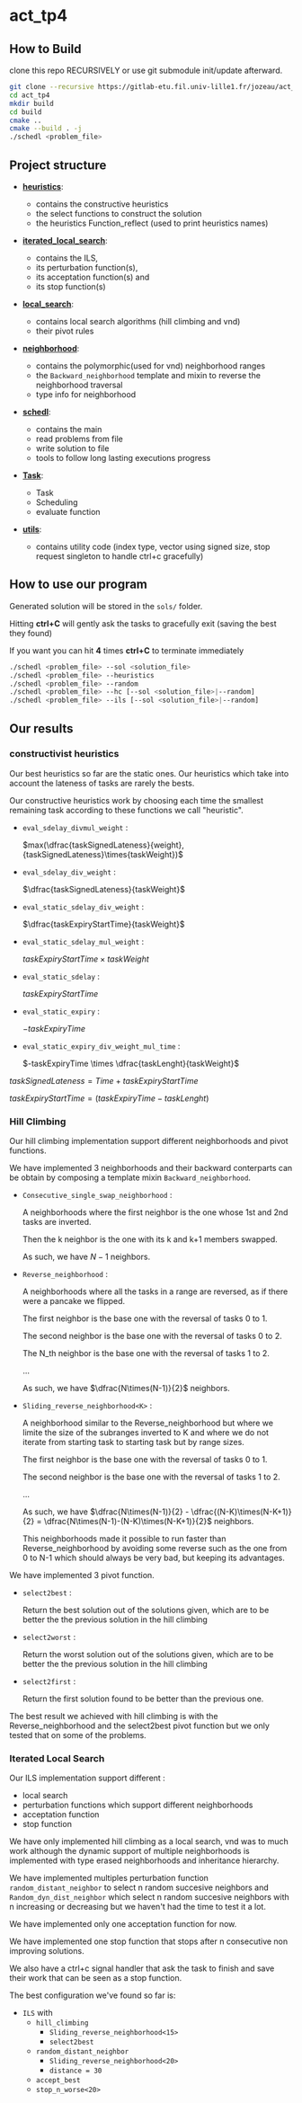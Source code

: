 # act_tp4

## How to Build

clone this repo RECURSIVELY or use git submodule init/update afterward.

```bash
git clone --recursive https://gitlab-etu.fil.univ-lille1.fr/jozeau/act_tp4.git
cd act_tp4
mkdir build
cd build
cmake ..
cmake --build . -j
./schedl <problem_file>
```

## Project structure

- **[heuristics](heuristics.hpp)**:
  - contains the constructive heuristics
  - the select functions to construct the solution
  - the heuristics Function_reflect (used to print heuristics names)

- **[iterated_local_search](iterated_local_search.hpp)**:
  - contains the ILS,
  - its perturbation function(s),
  - its acceptation function(s) and
  - its stop function(s)

- **[local_search](local_search.hpp)**:
  - contains local search algorithms (hill climbing and vnd)
  - their pivot rules

- **[neighborhood](neighborhood.hpp)**:
  - contains the polymorphic(used for vnd) neighborhood ranges
  - the `Backward_neighborhood` template and mixin to reverse the neighborhood traversal
  - type info for neighborhood

- **[schedl](schedl.cpp)**:
  - contains the main
  - read problems from file
  - write solution to file
  - tools to follow long lasting executions progress

- **[Task](Task.hpp)**:
  - Task
  - Scheduling
  - evaluate function

- **[utils](utils.hpp)**:
  - contains utility code (index type, vector using signed size, stop request singleton to handle ctrl+c gracefully)


## How to use our program

Generated solution will be stored in the `sols/` folder.

Hitting **ctrl+C** will gently ask the tasks to gracefully exit (saving the best they found)

If you want you can hit **4** times **ctrl+C** to terminate immediately

```bash
./schedl <problem_file> --sol <solution_file>
./schedl <problem_file> --heuristics
./schedl <problem_file> --random
./schedl <problem_file> --hc [--sol <solution_file>|--random]
./schedl <problem_file> --ils [--sol <solution_file>|--random]
```

## Our results

### constructivist heuristics

Our best heuristics so far are the static ones. Our heuristics which take into account the lateness of tasks are rarely the bests.

Our constructive heuristics work by choosing each time the smallest remaining task according to these functions we call "heuristic".

- `eval_sdelay_divmul_weight` : 

  $`max(\dfrac{taskSignedLateness}{weight},{taskSignedLateness}\times{taskWeight})`$

- `eval_sdelay_div_weight` : 

  $`\dfrac{taskSignedLateness}{taskWeight}`$

- `eval_static_sdelay_div_weight` :

  $`\dfrac{taskExpiryStartTime}{taskWeight}`$

- `eval_static_sdelay_mul_weight` :

  $`taskExpiryStartTime \times taskWeight`$

- `eval_static_sdelay` :

  $`taskExpiryStartTime`$

- `eval_static_expiry` :

  $`-taskExpiryTime`$

- `eval_static_expiry_div_weight_mul_time` :

  $`-taskExpiryTime \times \dfrac{taskLenght}{taskWeight}`$

$taskSignedLateness = Time+taskExpiryStartTime$

$taskExpiryStartTime = (taskExpiryTime - taskLenght)$

### Hill Climbing

Our hill climbing implementation support different neighborhoods and pivot functions.

We have implemented 3 neighborhoods and their backward conterparts can be obtain by composing a template mixin `Backward_neighborhood`.

- `Consecutive_single_swap_neighborhood` :

  A neighborhoods where the first neighbor is the one whose 1st and 2nd tasks are inverted.

  Then the k neighbor is the one with its k and k+1 members swapped.

  As such, we have $`N-1`$ neighbors.

- `Reverse_neighborhood` :

  A neighborhoods where all the tasks in a range are reversed, as if there were a pancake we flipped.

  The first neighbor is the base one with the reversal of tasks 0 to 1.

  The second neighbor is the base one with the reversal of tasks 0 to 2.

  The N_th neighbor is the base one with the reversal of tasks 1 to 2.

  ...

  As such, we have $`\dfrac{N\times(N-1)}{2}`$ neighbors.

- `Sliding_reverse_neighborhood<K>` :

  A neighborhood similar to the Reverse_neighborhood but where we limite the size of the subranges inverted to K and where we do not iterate from starting task to starting task but by range sizes.

  The first neighbor is the base one with the reversal of tasks 0 to 1.

  The second neighbor is the base one with the reversal of tasks 1 to 2.

  ...

  As such, we have $`\dfrac{N\times(N-1)}{2} - \dfrac{(N-K)\times(N-K+1)}{2} = \dfrac{N\times(N-1)-(N-K)\times(N-K+1)}{2}`$ neighbors.

  This neighborhoods made it possible to run faster than Reverse_neighborhood by avoiding some reverse such as the one from 0 to N-1 which should always be very bad, but keeping its advantages.

We have implemented 3 pivot function.

- `select2best` :

  Return the best solution out of the solutions given, which are to be better the the previous solution in the hill climbing

- `select2worst` :

  Return the worst solution out of the solutions given, which are to be better the the previous solution in the hill climbing

- `select2first` :

  Return the first solution found to be better than the previous one.

The best result we achieved with hill climbing is with the Reverse_neighborhood and the select2best pivot function but we only tested that on some of the problems.

### Iterated Local Search

Our ILS implementation support different :

- local search
- perturbation functions which support different neighborhoods
- acceptation function
- stop function

We have only implemented hill climbing as a local search, vnd was to much work although the dynamic support of multiple neighborhoods is implemented with type erased neighborhoods and inheritance hierarchy.

We have implemented multiples perturbation function `random_distant_neighbor` to select n random succesive neighbors and `Random_dyn_dist_neighbor` which select n random succesive neighbors with n increasing or decreasing but we haven't had the time to test it a lot.

We have implemented only one acceptation function for now.

We have implemented one stop function that stops after n consecutive non improving solutions.

We also have a ctrl+c signal handler that ask the task to finish and save their work that can be seen as a stop function.

The best configuration we've found so far is:

- `ILS` with
  - `hill_climbing`
    - `Sliding_reverse_neighborhood<15>`
    - `select2best`
  - `random_distant_neighbor`
    - `Sliding_reverse_neighborhood<20>`
    - `distance = 30`
  - `accept_best`
  - `stop_n_worse<20>`
